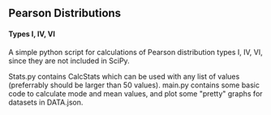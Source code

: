 <h2>Pearson Distributions</h2>
<h4>Types I, IV, VI</h4>

A simple python script for calculations of Pearson distribution types I, IV, VI, since they are not included in SciPy.


Stats.py contains CalcStats which can be used with any list of values (preferrably should be larger than 50 values).
main.py contains some basic code to calculate mode and mean values, and plot some "pretty" graphs for datasets in DATA.json.

